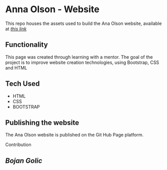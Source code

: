 # Anna Olson - Website


This repo houses the assets used to build the Ana Olson website, available at [*this link*](https://bokigolic.github.io/AnnaOlsonWebsite/)

## Functionality

This page was created through learning with a mentor. The goal of the project is to improve website creation technologies, using Bootstrap, CSS and HTML

## Tech Used

- HTML
- CSS
- BOOTSTRAP

## Publishing the website
The Ana Olson website is published on the Git Hub Page platform. 

Contribution

## *Bojan Golic*
